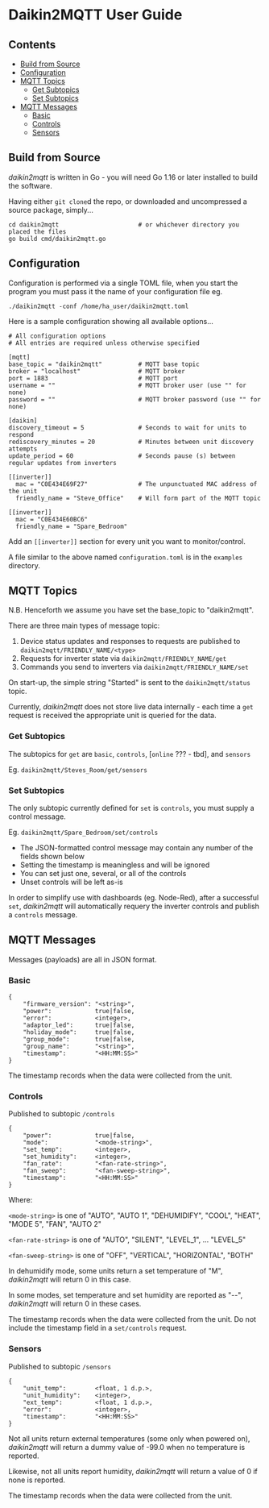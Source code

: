 # Daikin2MQTT User Guide

## Contents
  - [Build from Source](#build-from-source)
  - [Configuration](#configuration)
  - [MQTT Topics](#mqtt-topics)
    - [Get Subtopics](#get-subtopics)
    - [Set Subtopics](#set-subtopics)
  - [MQTT Messages](#mqtt-messages)
    - [Basic](#basic)
    - [Controls](#controls)
    - [Sensors](#sensors)

## Build from Source
*daikin2mqtt* is written in Go - you will need Go 1.16 or later installed to build the software.

Having either `git clone`d the repo, or downloaded and uncompressed a source package, simply...

```
cd daikin2mqtt                      # or whichever directory you placed the files
go build cmd/daikin2mqtt.go
```

## Configuration

Configuration is performed via a single TOML file, when you start the program you must pass it the name of your configuration file eg. 

`./daikin2mqtt -conf /home/ha_user/daikin2mqtt.toml`

Here is a sample configuration showing all available options...
```
# All configuration options
# All entries are required unless otherwise specified

[mqtt]
base_topic = "daikin2mqtt"          # MQTT base topic
broker = "localhost"                # MQTT broker
port = 1883                         # MQTT port
username = ""                       # MQTT broker user (use "" for none)
password = ""                       # MQTT broker password (use "" for none)

[daikin]
discovery_timeout = 5               # Seconds to wait for units to respond
rediscovery_minutes = 20            # Minutes between unit discovery attempts
update_period = 60                  # Seconds pause (s) between regular updates from inverters

[[inverter]]
  mac = "C0E434E69F27"              # The unpunctuated MAC address of the unit
  friendly_name = "Steve_Office"    # Will form part of the MQTT topic
  
[[inverter]]
  mac = "C0E434E60BC6"             
  friendly_name = "Spare_Bedroom"  
```
Add an `[[inverter]]` section for every unit you want to monitor/control.

A file similar to the above named `configuration.toml` is in the `examples` directory.

## MQTT Topics

N.B. Henceforth we assume you have set the base_topic to "daikin2mqtt".

There are three main types of message topic:

1. Device status updates and responses to requests are published to `daikin2mqtt/FRIENDLY_NAME/<type>`
2. Requests for inverter state via `daikin2mqtt/FRIENDLY_NAME/get`
3. Commands you send to inverters via `daikin2mqtt/FRIENDLY_NAME/set`
   
On start-up, the simple string "Started" is sent to the `daikin2mqtt/status` topic.

Currently, *daikin2mqtt* does not store live data internally - each time a `get` request is 
received the appropriate unit is queried for the data.

### Get Subtopics
The subtopics for `get` are `basic`, `controls`, [`online` ??? - tbd], and  `sensors` 

Eg. `daikin2mqtt/Steves_Room/get/sensors`

### Set Subtopics
The only subtopic currently defined for `set` is `controls`, you must supply a control message.

Eg. `daikin2mqtt/Spare_Bedroom/set/controls`

* The JSON-formatted control message may contain any number of the fields shown below
* Setting the timestamp is meaningless and will be ignored
* You can set just one, several, or all of the controls
* Unset controls will be left as-is

In order to simplify use with dashboards (eg. Node-Red), after a successful `set`, 
*daikin2mqtt* will automatically requery the inverter controls and publish a `controls` message.

## MQTT Messages

Messages (payloads) are all in JSON format.

### Basic
```
{
    "firmware_version": "<string>",
    "power":            true|false,
    "error":            <integer>,
    "adaptor_led":      true|false,
    "holiday_mode":     true|false,
    "group_mode":       true|false,
    "group_name":       "<string>",
    "timestamp":        "<HH:MM:SS>"
}
```
The timestamp records when the data were collected from the unit.

### Controls
Published to subtopic `/controls`
```
{
    "power":            true|false,
    "mode":             "<mode-string>",
    "set_temp":         <integer>,
    "set_humidity":     <integer>,
    "fan_rate":         "<fan-rate-string>",
    "fan_sweep":        "<fan-sweep-string>",
    "timestamp":        "<HH:MM:SS>"
}   
```
Where:

`<mode-string>` is one of "AUTO", "AUTO 1", "DEHUMIDIFY", "COOL", "HEAT", "MODE 5", "FAN", "AUTO 2"

`<fan-rate-string>` is one of "AUTO", "SILENT", "LEVEL_1", ... "LEVEL_5"

`<fan-sweep-string>` is one of "OFF", "VERTICAL", "HORIZONTAL", "BOTH"

In dehumidify mode, some units return a set temperature of "M", *daikin2mqtt* will return 0 in this case.

In some modes, set temperature and set humidity are reported as "--", *daikin2mqtt* will return 0 in these cases.

The timestamp records when the data were collected from the unit. Do not include the timestamp field in a `set/controls` request.

### Sensors
Published to subtopic `/sensors`
```
{
    "unit_temp":        <float, 1 d.p.>,
    "unit_humidity":    <integer>,
    "ext_temp":         <float, 1 d.p.>,
    "error":            <integer>,
    "timestamp":        "<HH:MM:SS>"
}
```
Not all units return external temperatures (some only when powered on), *daikin2mqtt* will return a dummy
value of -99.0 when no temperature is reported.

Likewise, not all units report humidity, *daikin2mqtt* will return a value of 0 if none is reported.

The timestamp records when the data were collected from the unit.